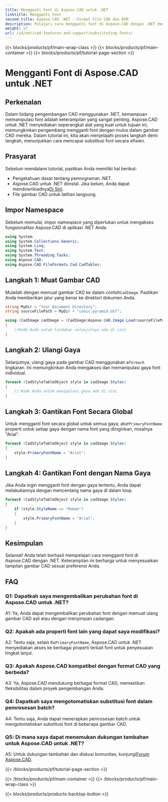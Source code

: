 ```yaml
---
title: Mengganti Font di Aspose.CAD untuk .NET
linktitle: Mengganti Font
second_title: Aspose.CAD .NET - Format File CAD dan BIM
description: Pelajari cara mengganti font di Aspose.CAD dengan .NET dengan mudah. Ikuti panduan langkah demi langkah kami untuk penyesuaian font yang efisien dalam gambar CAD Anda.
weight: 17
url: /id/net/cad-features-and-support/substituting-fonts/
---
```


{{< blocks/products/pf/main-wrap-class >}}
{{< blocks/products/pf/main-container >}}
{{< blocks/products/pf/tutorial-page-section >}}

# Mengganti Font di Aspose.CAD untuk .NET

## Perkenalan

Dalam bidang pengembangan CAD menggunakan .NET, kemampuan memanipulasi font adalah keterampilan yang sangat penting. Aspose.CAD untuk .NET menyediakan seperangkat alat yang kuat untuk tujuan ini, memungkinkan pengembang mengganti font dengan mulus dalam gambar CAD mereka. Dalam tutorial ini, kita akan menjelajahi proses langkah demi langkah, menunjukkan cara mencapai substitusi font secara efisien.

## Prasyarat

Sebelum mendalami tutorial, pastikan Anda memiliki hal berikut:

- Pengetahuan dasar tentang pemrograman .NET.
-  Aspose.CAD untuk .NET diinstal. Jika belum, Anda dapat mendownloadnya[Di Sini](https://releases.aspose.com/cad/net/).
- File gambar CAD untuk latihan langsung.

## Impor Namespace

Sebelum memulai, impor namespace yang diperlukan untuk mengakses fungsionalitas Aspose.CAD di aplikasi .NET Anda.

```csharp
using System;
using System.Collections.Generic;
using System.Linq;
using System.Text;
using System.Threading.Tasks;
using Aspose.CAD;
using Aspose.CAD.FileFormats.Cad.CadTables;
```

## Langkah 1: Muat Gambar CAD

 Mulailah dengan memuat gambar CAD ke dalam contoh`CadImage`. Pastikan Anda memberikan jalur yang benar ke direktori dokumen Anda.

```csharp
string MyDir = "Your Document Directory";
string sourceFilePath = MyDir + "conic_pyramid.dxf";

using (CadImage cadImage = (CadImage)Aspose.CAD.Image.Load(sourceFilePath))
{
    //Kode Anda untuk tindakan selanjutnya ada di sini
}
```

## Langkah 2: Ulangi Gaya

 Selanjutnya, ulangi gaya pada gambar CAD menggunakan a`foreach` lingkaran. Ini memungkinkan Anda mengakses dan memanipulasi gaya font individual.

```csharp
foreach (CadStyleTableObject style in cadImage.Styles)
{
    // Kode Anda untuk manipulasi gaya ada di sini
}
```

## Langkah 3: Gantikan Font Secara Global

 Untuk mengganti font secara global untuk semua gaya, atur`PrimaryFontName` properti untuk setiap gaya dengan nama font yang diinginkan, misalnya "Arial".

```csharp
foreach (CadStyleTableObject style in cadImage.Styles)
{
    style.PrimaryFontName = "Arial";
}
```

## Langkah 4: Gantikan Font dengan Nama Gaya

Jika Anda ingin mengganti font dengan gaya tertentu, Anda dapat melakukannya dengan mencentang nama gaya di dalam loop.

```csharp
foreach (CadStyleTableObject style in cadImage.Styles)
{
    if (style.StyleName == "Roman")
    {
        style.PrimaryFontName = "Arial";
    }
}
```

## Kesimpulan

Selamat! Anda telah berhasil mempelajari cara mengganti font di Aspose.CAD dengan .NET. Keterampilan ini berharga untuk menyesuaikan tampilan gambar CAD sesuai preferensi Anda.

## FAQ

### Q1: Dapatkah saya mengembalikan perubahan font di Aspose.CAD untuk .NET?

A1: Ya, Anda dapat mengembalikan perubahan font dengan memuat ulang gambar CAD asli atau dengan menyimpan cadangan.

### Q2: Apakah ada properti font lain yang dapat saya modifikasi?

A2: Tentu saja, selain itu`PrimaryFontName`, Aspose.CAD untuk .NET menyediakan akses ke berbagai properti terkait font untuk penyesuaian tingkat lanjut.

### Q3: Apakah Aspose.CAD kompatibel dengan format CAD yang berbeda?

A3: Ya, Aspose.CAD mendukung berbagai format CAD, memastikan fleksibilitas dalam proyek pengembangan Anda.

### Q4: Dapatkah saya mengotomatiskan substitusi font dalam pemrosesan batch?

A4: Tentu saja, Anda dapat menerapkan pemrosesan batch untuk mengotomatiskan substitusi font di beberapa gambar CAD.

### Q5: Di mana saya dapat menemukan dukungan tambahan untuk Aspose.CAD untuk .NET?

 A5: Untuk dukungan tambahan dan diskusi komunitas, kunjungi[Forum Aspose.CAD](https://forum.aspose.com/c/cad/19).


{{< /blocks/products/pf/tutorial-page-section >}}

{{< /blocks/products/pf/main-container >}}
{{< /blocks/products/pf/main-wrap-class >}}

{{< blocks/products/products-backtop-button >}}
